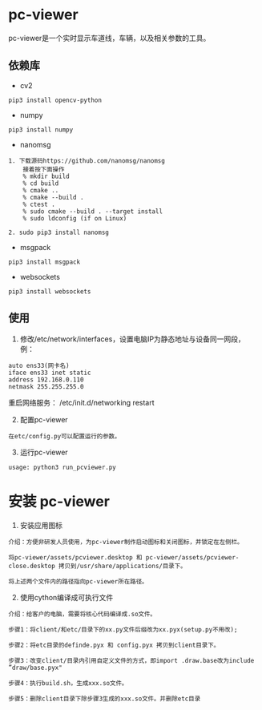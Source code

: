# pc-viewer
pc-viewer是一个实时显示车道线，车辆，以及相关参数的工具。

## 依赖库
* cv2
```shell
pip3 install opencv-python
```

* numpy
```shell
pip3 install numpy

```
* nanomsg
```shell
1. 下载源码https://github.com/nanomsg/nanomsg
    接着按下面操作
    % mkdir build
    % cd build
    % cmake ..
    % cmake --build .
    % ctest .
    % sudo cmake --build . --target install
    % sudo ldconfig (if on Linux)

2. sudo pip3 install nanomsg
```

* msgpack
```shell
pip3 install msgpack
```

* websockets
```shell
pip3 install websockets
```

## 使用
1. 修改/etc/network/interfaces，设置电脑IP为静态地址与设备同一网段，
例：

```shell
auto ens33(网卡名)
iface ens33 inet static
address 192.168.0.110
netmask 255.255.255.0
```
重启网络服务： /etc/init.d/networking restart

2. 配置pc-viewer

```shell
在etc/config.py可以配置运行的参数。
```

3. 运行pc-viewer

```shell
usage: python3 run_pcviewer.py
```

# 安装 pc-viewer
1. 安装应用图标

```shell
介绍：方便非研发人员使用，为pc-viewer制作启动图标和关闭图标，并锁定在左侧栏。
```
``` 步骤1：shell
将pc-viewer/assets/pcviewer.desktop 和 pc-viewer/assets/pcviewer-close.desktop 拷贝到/usr/share/applications/目录下。
```
```步骤2：
将上述两个文件内的路径指向pc-viewer所在路径。
```

2. 使用cython编译成可执行文件
```shell
介绍：给客户的电脑，需要将核心代码编译成.so文件。
```
```shell
步骤1：将client/和etc/目录下的xx.py文件后缀改为xx.pyx(setup.py不用改);
```
```shell
步骤2：将etc目录的definde.pyx 和 config.pyx 拷贝到client目录下。
```
```shell
步骤3：改变client/目录内引用自定义文件的方式，即import .draw.base改为include ”draw/base.pyx"
```
```shell
步骤4：执行build.sh，生成xxx.so文件。
```
```shell
步骤5：删除client目录下除步骤3生成的xxx.so文件。并删除etc目录
```
